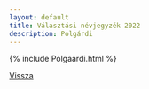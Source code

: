 ```yaml
---
layout: default
title: Választási névjegyzék 2022
description: Polgárdi
---
```


{% include Polgaardi.html %}

[Vissza](./)